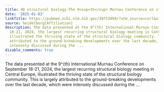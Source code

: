 ```yaml
---
title: 4D structural biology-The 9<sup>th</sup> Murnau Conference on structural biology
date: '2025-01-03'
linkTitle: https://pubmed.ncbi.nlm.nih.gov/39753099/?utm_source=curl&utm_medium=rss&utm_campaign=pubmed-2&utm_content=1FakS-2QOkCT8HsMOQP1bCRQ4YzyumYOmxmF0moLsQ3dFB1E9V&fc=20220326224207&ff=20250104170649&v=2.18.0.post9+e462414
source: heidelberg[Affiliation]
description: The data presented at the 9^(th) International Murnau Conference on September
  18-21, 2024, the largest recurring structural biology meeting in Central Europe,
  illustrated the thriving state of the structural biology community. This is largely
  attributed to the ground-breaking developments over the last decade, which were
  intensely discussed during the ...
disable_comments: true
---
```

The data presented at the 9^(th) International Murnau Conference on September 18-21, 2024, the largest recurring structural biology meeting in Central Europe, illustrated the thriving state of the structural biology community. This is largely attributed to the ground-breaking developments over the last decade, which were intensely discussed during the ...